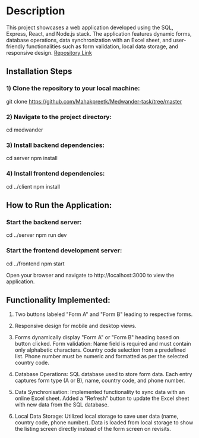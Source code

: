 # Description
This project showcases a web application developed using the SQL, Express, React, and Node.js stack. The application features dynamic forms, database operations, data synchronization with an Excel sheet, and user-friendly functionalities such as form validation, local data storage, and responsive design.
[Repository Link](https://github.com/Mahakpreetk/Medwander-task/tree/master)

 ## Installation Steps
### 1) Clone the repository to your local machine:
git clone https://github.com/Mahakpreetk/Medwander-task/tree/master

### 2) Navigate to the project directory:
cd medwander

### 3) Install backend dependencies:
cd server
npm install

### 4) Install frontend dependencies:
cd ../client
npm install

## How to Run the Application:

### Start the backend server:
cd ../server
npm run dev

### Start the frontend development server:
cd ../frontend
npm start

Open your browser and navigate to http://localhost:3000 to view the application.

## Functionality Implemented:

1) Two buttons labeled "Form A" and "Form B" leading to respective forms.
2) Responsive design for mobile and desktop views.
3) Forms dynamically display "Form A" or "Form B" heading based on button clicked.
     Form validation:
       Name field is required and must contain only alphabetic characters.
       Country code selection from a predefined list.
       Phone number must be numeric and formatted as per the selected country code.
   
4) Database Operations:
   SQL database used to store form data.
   Each entry captures form type (A or B), name, country code, and phone number.
   
5) Data Synchronisation:
   Implemented functionality to sync data with an online Excel sheet.
    Added a "Refresh" button to update the Excel sheet with new data from the SQL database.
   
6) Local Data Storage:
   Utilized local storage to save user data (name, country code, phone number).
   Data is loaded from local storage to show the listing screen directly instead of the form screen on revisits.


